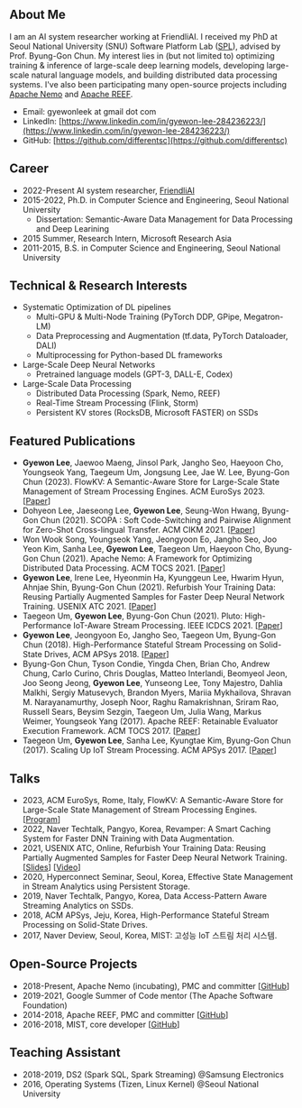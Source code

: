 ## About Me

I am an AI system researcher working at FriendliAI. I received my PhD at Seoul National University (SNU) Software Platform Lab ([SPL](https://spl.snu.ac.kr/)), advised by Prof. Byung-Gon Chun.
My interest lies in (but not limited to) optimizing training & inference of large-scale deep learning models, developing large-scale natural language models, and building distributed data processing systems.
I've also been participating many open-source projects including [Apache Nemo](https://nemo.apache.org/) and [Apache REEF](https://reef.apache.org/).

* Email: gyewonleek at gmail dot com
* LinkedIn: [https://www.linkedin.com/in/gyewon-lee-284236223/](https://www.linkedin.com/in/gyewon-lee-284236223/)
* GitHub: [https://github.com/differentsc](https://github.com/differentsc)

## Career

* 2022-Present AI system researcher, [FriendliAI](https://friendli.ai/)
* 2015-2022, Ph.D. in Computer Science and Engineering, Seoul National University
  * Dissertation: Semantic-Aware Data Management for Data Processing and Deep Learining
* 2015 Summer, Research Intern, Microsoft Research Asia
* 2011-2015, B.S. in Computer Science and Engineering, Seoul National University

## Technical & Research Interests

* Systematic Optimization of DL pipelines
  * Multi-GPU & Multi-Node Training (PyTorch DDP, GPipe, Megatron-LM)
  * Data Preprocessing and Augmentation (tf.data, PyTorch Dataloader, DALI)
  * Multiprocessing for Python-based DL frameworks
* Large-Scale Deep Neural Networks
  * Pretrained language models (GPT-3, DALL-E, Codex)
* Large-Scale Data Processing
  * Distributed Data Processing (Spark, Nemo, REEF)
  * Real-Time Stream Processing (Flink, Storm)
  * Persistent KV stores (RocksDB, Microsoft FASTER) on SSDs

## Featured Publications

* **Gyewon Lee**, Jaewoo Maeng, Jinsol Park, Jangho Seo, Haeyoon Cho, Youngseok Yang, Taegeum Um, Jongsung Lee, Jae W. Lee, Byung-Gon Chun (2023).  FlowKV: A Semantic-Aware Store for Large-Scale State Management of Stream Processing Engines. ACM EuroSys 2023. [[Paper](https://dl.acm.org/doi/10.1145/3552326.3567493)]
* Dohyeon Lee, Jaeseong Lee, **Gyewon Lee**, Seung-Won Hwang, Byung-Gon Chun (2021). SCOPA : Soft Code-Switching and Pairwise Alignment for Zero-Shot Cross-lingual Transfer. ACM CIKM 2021. [[Paper](https://dl.acm.org/doi/abs/10.1145/3459637.3482176)]
* Won Wook Song, Youngseok Yang, Jeongyoon Eo, Jangho Seo, Joo Yeon Kim, Sanha Lee, **Gyewon Lee**, Taegeon Um, Haeyoon Cho, Byung-Gon Chun (2021). Apache Nemo: A Framework for Optimizing Distributed Data Processing. ACM TOCS 2021. [[Paper](https://dl.acm.org/doi/full/10.1145/3468144)]
* **Gyewon Lee**, Irene Lee, Hyeonmin Ha, Kyunggeun Lee, Hwarim Hyun, Ahnjae Shin, Byung-Gon Chun (2021). Refurbish Your Training Data: Reusing Partially Augmented Samples for Faster Deep Neural Network Training. USENIX ATC 2021. [[Paper](https://www.usenix.org/system/files/atc21-lee.pdf)]
* Taegeon Um, **Gyewon Lee**, Byung-Gon Chun (2021). Pluto: High-Performance IoT-Aware Stream Processing. IEEE ICDCS 2021. [[Paper](https://ieeexplore.ieee.org/document/9546413)]
* **Gyewon Lee**, Jeongyoon Eo, Jangho Seo, Taegeon Um, Byung-Gon Chun (2018). High-Performance Stateful Stream Processing on Solid-State Drives, ACM APSys 2018. [[Paper](https://spl.snu.ac.kr/wp-content/uploads/2012/07/a9-lee.pdf)]
* Byung-Gon Chun, Tyson Condie, Yingda Chen, Brian Cho, Andrew Chung, Carlo Curino, Chris Douglas, Matteo Interlandi, Beomyeol Jeon, Joo Seong Jeong, **Gyewon Lee**, Yunseong Lee, Tony Majestro, Dahlia Malkhi, Sergiy Matusevych, Brandon Myers, Mariia Mykhailova, Shravan M. Narayanamurthy, Joseph Noor, Raghu Ramakrishnan, Sriram Rao, Russell Sears, Beysim Sezgin, Taegeon Um, Julia Wang, Markus Weimer, Youngseok Yang (2017). Apache REEF: Retainable Evaluator Execution Framework. ACM TOCS 2017. [[Paper](https://spl.snu.ac.kr/wp-content/uploads/2017/11/a5-chun-1.pdf)]
* Taegeon Um, **Gyewon Lee**, Sanha Lee, Kyungtae Kim, Byung-Gon Chun (2017). Scaling Up IoT Stream Processing. ACM APSys 2017. [[Paper](https://spl.snu.ac.kr/wp-content/uploads/2017/11/mist.pdf)]

## Talks

* 2023, ACM EuroSys, Rome, Italy, FlowKV: A Semantic-Aware Store for Large-Scale State Management of Stream Processing Engines. [[Program](https://2023.eurosys.org/program.html)]
* 2022, Naver Techtalk, Pangyo, Korea, Revamper: A Smart Caching System for Faster DNN Training with Data Augmentation.
* 2021, USENIX ATC, Online, Refurbish Your Training Data: Reusing Partially Augmented Samples for Faster Deep Neural Network Training. [[Slides](https://www.usenix.org/system/files/atc21_slides_lee.pdf)] [[Video](https://youtu.be/tSq--gKuz8o)]
* 2020, Hyperconnect Seminar, Seoul, Korea, Effective State Management in Stream Analytics using Persistent Storage.
* 2019, Naver Techtalk, Pangyo, Korea, Data Access-Pattern Aware Streaming Analytics on SSDs.
* 2018, ACM APSys, Jeju, Korea,  High-Performance Stateful Stream Processing on Solid-State Drives.
* 2017, Naver Deview, Seoul, Korea, MIST: 고성능 IoT 스트림 처리 시스템.

## Open-Source Projects

* 2018-Present, Apache Nemo (incubating), PMC and committer [[GitHub](https://github.com/apache/incubator-nemo)]
* 2019-2021, Google Summer of Code mentor (The Apache Software Foundation)
* 2014-2018, Apache REEF, PMC and committer [[GitHub](https://github.com/apache/reef)]
* 2016-2018, MIST, core developer [[GitHub](https://github.com/snuspl/mist)]

## Teaching Assistant

* 2018-2019, DS2 (Spark SQL, Spark Streaming) @Samsung Electronics
* 2016, Operating Systems (Tizen, Linux Kernel) @Seoul National University
